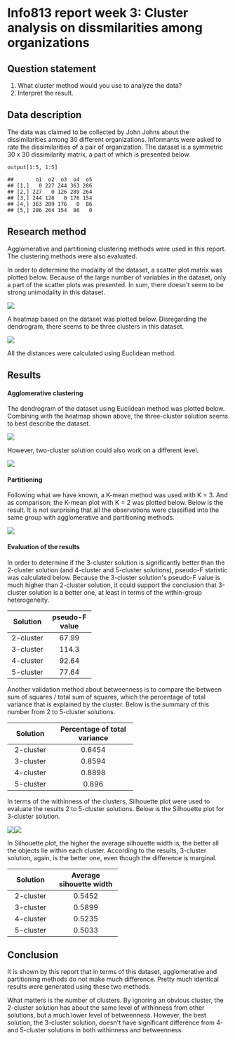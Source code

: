 Info813 report week 3: Cluster analysis on dissmilarities among organizations
=============================================================================

Question statement
------------------

1.  What cluster method would you use to analyze the data?
2.  Interpret the result.

Data description
----------------

The data was claimed to be collected by John Johns about the
dissimilarities among 30 different organizations. Informants were asked
to rate the dissimilarities of a pair of organization. The dataset is a
symmetric 30 x 30 dissimilarity matrix, a part of which is presented
below.

    output[1:5, 1:5]

    ##       o1  o2  o3  o4  o5
    ## [1,]   0 227 244 363 286
    ## [2,] 227   0 126 289 264
    ## [3,] 244 126   0 176 154
    ## [4,] 363 289 176   0  86
    ## [5,] 286 264 154  86   0

Research method
---------------

Agglomerative and partitioning clustering methods were used in this
report. The clustering methods were also evaluated.

In order to determine the modality of the dataset, a scatter plot matrix
was plotted below. Because of the large number of variables in the
dataset, only a part of the scatter plots was presented. In sum, there
doesn't seem to be strong unimodality in this dataset.

![](Report_3_files/figure-markdown_strict/unnamed-chunk-2-1.png)<!-- -->

A heatmap based on the dataset was plotted below. Disregarding the
dendrogram, there seems to be three clusters in this dataset.

![](Report_3_files/figure-markdown_strict/unnamed-chunk-3-1.png)<!-- -->

All the distances were calculated using Euclidean method.

Results
-------

#### Agglomerative clustering

The dendrogram of the dataset using Euclidean method was plotted below.
Combining with the heatmap shown above, the three-cluster solution seems
to best describe the dataset.

![](Report_3_files/figure-markdown_strict/unnamed-chunk-5-1.png)<!-- -->

However, two-cluster solution could also work on a different level.

![](Report_3_files/figure-markdown_strict/unnamed-chunk-6-1.png)<!-- -->

#### Partitioning

Following what we have known, a K-mean method was used with K = 3. And
as comparison, the K-mean plot with K = 2 was plotted below. Below is
the result. It is not surprising that all the observations were
classified into the same group with agglomerative and partitioning
methods.

![](Report_3_files/figure-markdown_strict/unnamed-chunk-7-1.png)<!-- -->

#### Evaluation of the results

In order to determine if the 3-cluster solution is significantly better
than the 2-cluster solution (and 4-cluster and 5-cluster solutions),
pseudo-F statistic was calculated below. Because the 3-cluster
solution's pseudo-F value is much higher than 2-cluster solution, it
could support the conclusion that 3-cluster solution is a better one, at
least in terms of the within-group heterogeneity.

<table style="width:38%;">
<colgroup>
<col width="15%" />
<col width="22%" />
</colgroup>
<thead>
<tr class="header">
<th align="center">Solution</th>
<th align="center">pseudo-F value</th>
</tr>
</thead>
<tbody>
<tr class="odd">
<td align="center">2-cluster</td>
<td align="center">67.99</td>
</tr>
<tr class="even">
<td align="center">3-cluster</td>
<td align="center">114.3</td>
</tr>
<tr class="odd">
<td align="center">4-cluster</td>
<td align="center">92.64</td>
</tr>
<tr class="even">
<td align="center">5-cluster</td>
<td align="center">77.64</td>
</tr>
</tbody>
</table>

Another validation method about betweenness is to compare the between
sum of squares / total sum of squares, which the percentage of total
variance that is explained by the cluster. Below is the summary of this
number from 2 to 5-cluster solutions.

<table style="width:57%;">
<colgroup>
<col width="15%" />
<col width="41%" />
</colgroup>
<thead>
<tr class="header">
<th align="center">Solution</th>
<th align="center">Percentage of total variance</th>
</tr>
</thead>
<tbody>
<tr class="odd">
<td align="center">2-cluster</td>
<td align="center">0.6454</td>
</tr>
<tr class="even">
<td align="center">3-cluster</td>
<td align="center">0.8594</td>
</tr>
<tr class="odd">
<td align="center">4-cluster</td>
<td align="center">0.8898</td>
</tr>
<tr class="even">
<td align="center">5-cluster</td>
<td align="center">0.896</td>
</tr>
</tbody>
</table>

In terms of the withinness of the clusters, Silhouette plot were used to
evaluate the results 2 to 5-cluster solutions. Below is the Silhouette
plot for 3-cluster solution.

![](Report_3_files/figure-markdown_strict/unnamed-chunk-10-1.png)<!-- -->![](Report_3_files/figure-markdown_strict/unnamed-chunk-10-2.png)<!-- -->

In Silhouette plot, the higher the average silhouette width is, the
better all the objects lie within each cluster. According to the
results, 3-cluster solution, again, is the better one, even though the
difference is marginal.

<table style="width:50%;">
<colgroup>
<col width="15%" />
<col width="34%" />
</colgroup>
<thead>
<tr class="header">
<th align="center">Solution</th>
<th align="center">Average sihouette width</th>
</tr>
</thead>
<tbody>
<tr class="odd">
<td align="center">2-cluster</td>
<td align="center">0.5452</td>
</tr>
<tr class="even">
<td align="center">3-cluster</td>
<td align="center">0.5899</td>
</tr>
<tr class="odd">
<td align="center">4-cluster</td>
<td align="center">0.5235</td>
</tr>
<tr class="even">
<td align="center">5-cluster</td>
<td align="center">0.5033</td>
</tr>
</tbody>
</table>

Conclusion
----------

It is shown by this report that in terms of this dataset, agglomerative
and partitioning methods do not make much difference. Pretty much
identical results were generated using these two methods.

What matters is the number of clusters. By ignoring an obvious cluster,
the 2-cluster solution has about the same level of withinness from other
solutions, but a much lower level of betweenness. However, the best
solution, the 3-cluster solution, doesn't have significant difference
from 4- and 5-cluster solutions in both withinness and betweenness.
